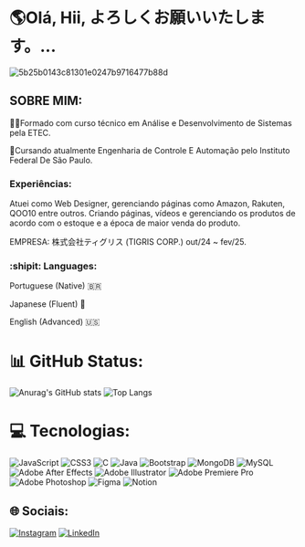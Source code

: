 <H1 class="titulo">🌎Olá, Hii, よろしくお願いいたします。...</H1>

![5b25b0143c81301e0247b9716477b88d](https://github.com/user-attachments/assets/8ca9ee9f-dd14-4a4d-8a5f-b767fa1ff69e)

## SOBRE MIM:

<p>🧑‍🎓Formado com curso técnico em Análise e Desenvolvimento de Sistemas pela ETEC.</p>
<p>📝Cursando atualmente Engenharia de Controle E Automação pelo Instituto Federal De São Paulo.</p>

### Experiências:
<p>Atuei como Web Designer, gerenciando páginas como Amazon, Rakuten, QOO10 entre outros. Criando páginas, vídeos e gerenciando os produtos de acordo com o estoque e a época de maior venda do produto.</p>
EMPRESA: 株式会社ティグリス (TIGRIS CORP.) out/24 ~ fev/25.

### :shipit: Languages:
<p>Portuguese (Native) 🇧🇷 </p>
<p>Japanese (Fluent) 🗾</p>
<p>English (Advanced) 🇺🇸 </p>



# 📊 GitHub Status:
![Anurag's GitHub stats](https://github-readme-stats.vercel.app/api?username=CaioYagi&show_icons=true&theme=graywhite)            ![Top Langs](https://github-readme-stats.vercel.app/api/top-langs/api?username=CaioYagi&layout=compact&theme=graywhite)



# 💻 Tecnologias:
![JavaScript](https://img.shields.io/badge/javascript-%23323330.svg?style=for-the-badge&logo=javascript&logoColor=%23F7DF1E) 
![CSS3](https://img.shields.io/badge/css3-%231572B6.svg?style=for-the-badge&logo=css3&logoColor=white) 
![C](https://img.shields.io/badge/c-%2300599C.svg?style=for-the-badge&logo=c&logoColor=white) 
![Java](https://img.shields.io/badge/java-%23ED8B00.svg?style=for-the-badge&logo=openjdk&logoColor=white) 
![Bootstrap](https://img.shields.io/badge/bootstrap-%238511FA.svg?style=for-the-badge&logo=bootstrap&logoColor=white)
![MongoDB](https://img.shields.io/badge/MongoDB-%234ea94b.svg?style=for-the-badge&logo=mongodb&logoColor=white)
![MySQL](https://img.shields.io/badge/mysql-4479A1.svg?style=for-the-badge&logo=mysql&logoColor=white)
![Adobe After Effects](https://img.shields.io/badge/Adobe%20After%20Effects-9999FF.svg?style=for-the-badge&logo=Adobe%20After%20Effects&logoColor=white)
![Adobe Illustrator](https://img.shields.io/badge/adobe%20illustrator-%23FF9A00.svg?style=for-the-badge&logo=adobe%20illustrator&logoColor=white)
![Adobe Premiere Pro](https://img.shields.io/badge/Adobe%20Premiere%20Pro-9999FF.svg?style=for-the-badge&logo=Adobe%20Premiere%20Pro&logoColor=white) 
![Adobe Photoshop](https://img.shields.io/badge/adobe%20photoshop-%2331A8FF.svg?style=for-the-badge&logo=adobe%20photoshop&logoColor=white)
![Figma](https://img.shields.io/badge/figma-%23F24E1E.svg?style=for-the-badge&logo=figma&logoColor=white)
![Notion](https://img.shields.io/badge/Notion-%23000000.svg?style=for-the-badge&logo=notion&logoColor=white)
      


## 🌐 Sociais:
[![Instagram](https://img.shields.io/badge/Instagram-%23E4405F.svg?logo=Instagram&logoColor=white)](https://instagram.com/caio_yagi) 
[![LinkedIn](https://img.shields.io/badge/LinkedIn-%230077B5.svg?logo=linkedin&logoColor=white)](https://linkedin.com/in/Caio-Hiroki-Yagi) 


